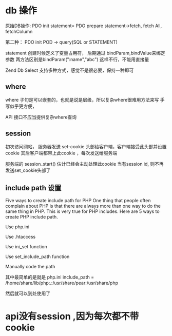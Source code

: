 # db 操作

原始DB操作:
  PDO init
  statement= PDO prepare
  statement->fetch, fetch All, fetchColumn


  第二种：
  PDO init
  POD -> query(SQL or STATEMENT)


  statement 创建时候定义了变量占用符， 后期通过 bindParam,bindValue来绑定参数
  两方法区别是bindParam(":name","abc") 这样不行，不能用直接量


Zend Db Select 支持多种方式，感觉不是很必要，保持一种即可


## where
  where 子句是可以嵌套的，也就是说是层级，所以复杂where很难用方法来写
  手写似乎更方便，

  API 接口不应当提供复杂where查询



## session
  初次访问网站， 服务器发送  set-cookie 头部给客户端，客户端接受此头部并设置cookie
  其后客户端都带上此cookie ，每次发送给服务端

  服务端的 session_start() 估计已经会主动处理此cookie
  当有session id, 则不再发送set_cookie头部了

## include path 设置

  Five ways to create include path for PHP
  One thing that people often complain about PHP is that there are always more than one way to do the same thing in PHP. This is very true for PHP includes. Here are 5 ways to create PHP include path.

  Use php.ini

  Use .htaccess

  Use ini_set function

  Use set_include_path function

  Manually code the path



  其中最简单的是就是 php.ini 
    include_path = /home/share/lib/php:.:/usr/share/pear:/usr/share/php


  然后就可以到处使用了


# api没有session ,因为每次都不带cookie 
